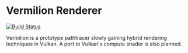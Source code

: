 # Vermilion Renderer
[![Build Status](https://travis-ci.org/CasperTheCat/Vermilion.svg?branch=master)](https://travis-ci.org/CasperTheCat/Vermilion)

Vermilion is a prototype pathtracer slowly gaining hybrid rendering techniques in Vulkan. A port to Vulkan's compute shader is also planned.
